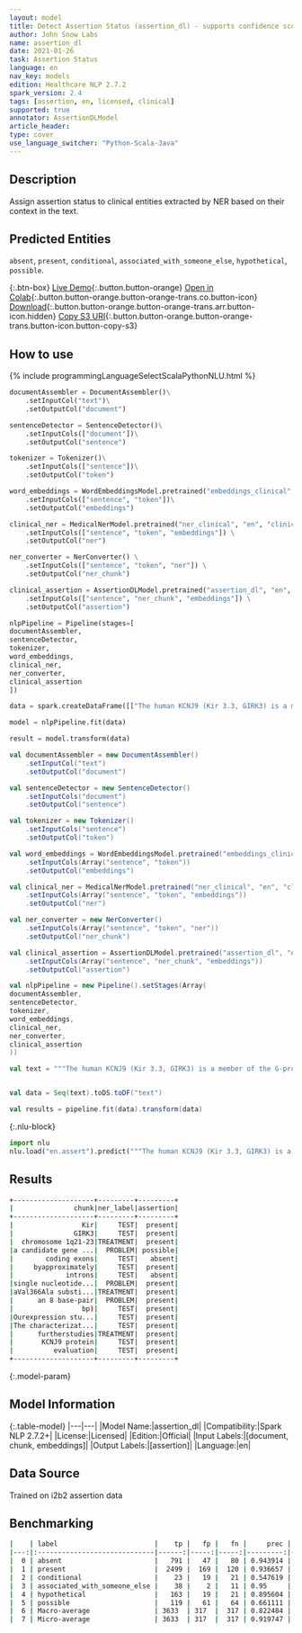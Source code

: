 ```yaml
---
layout: model
title: Detect Assertion Status (assertion_dl) - supports confidence scores
author: John Snow Labs
name: assertion_dl
date: 2021-01-26
task: Assertion Status
language: en
nav_key: models
edition: Healthcare NLP 2.7.2
spark_version: 2.4
tags: [assertion, en, licensed, clinical]
supported: true
annotator: AssertionDLModel
article_header:
type: cover
use_language_switcher: "Python-Scala-Java"
---
```


## Description

Assign assertion status to clinical entities extracted by NER based on their context in the text.

## Predicted Entities

`absent`, `present`, `conditional`, `associated_with_someone_else`, `hypothetical`, `possible`.

{:.btn-box}
[Live Demo](https://demo.johnsnowlabs.com/healthcare/ASSERTION/){:.button.button-orange}
[Open in Colab](https://github.com/JohnSnowLabs/spark-nlp-workshop/blob/master/tutorials/Certification_Trainings/Healthcare/2.Clinical_Assertion_Model.ipynb){:.button.button-orange.button-orange-trans.co.button-icon}
[Download](https://s3.amazonaws.com/auxdata.johnsnowlabs.com/clinical/models/assertion_dl_en_2.7.2_2.4_1611647201607.zip){:.button.button-orange.button-orange-trans.arr.button-icon.hidden}
[Copy S3 URI](s3://auxdata.johnsnowlabs.com/clinical/models/assertion_dl_en_2.7.2_2.4_1611647201607.zip){:.button.button-orange.button-orange-trans.button-icon.button-copy-s3}

## How to use



<div class="tabs-box" markdown="1">
{% include programmingLanguageSelectScalaPythonNLU.html %}

```python
documentAssembler = DocumentAssembler()\
    .setInputCol("text")\
    .setOutputCol("document")

sentenceDetector = SentenceDetector()\
    .setInputCols(["document"])\
    .setOutputCol("sentence")

tokenizer = Tokenizer()\
    .setInputCols(["sentence"])\
    .setOutputCol("token")

word_embeddings = WordEmbeddingsModel.pretrained("embeddings_clinical", "en", "clinical/models")\
    .setInputCols(["sentence", "token"])\
    .setOutputCol("embeddings")

clinical_ner = MedicalNerModel.pretrained("ner_clinical", "en", "clinical/models") \
    .setInputCols(["sentence", "token", "embeddings"]) \
    .setOutputCol("ner")

ner_converter = NerConverter() \
    .setInputCols(["sentence", "token", "ner"]) \
    .setOutputCol("ner_chunk")

clinical_assertion = AssertionDLModel.pretrained("assertion_dl", "en", "clinical/models") \
    .setInputCols(["sentence", "ner_chunk", "embeddings"]) \
    .setOutputCol("assertion")

nlpPipeline = Pipeline(stages=[
documentAssembler, 
sentenceDetector,
tokenizer,
word_embeddings,
clinical_ner,
ner_converter,
clinical_assertion
])

data = spark.createDataFrame([["The human KCNJ9 (Kir 3.3, GIRK3) is a member of the G-protein-activated inwardly rectifying potassium (GIRK) channel family.', 'Here we describe the genomicorganization of the KCNJ9 locus on chromosome 1q21-23 as a candidate gene forType II diabetes mellitus in the Pima Indian population.', 'The gene spansapproximately 7.6 kb and contains one noncoding and two coding exons separated byapproximately 2.2 and approximately 2.6 kb introns, respectively.', 'We identified14 single nucleotide polymorphisms (SNPs), including one that predicts aVal366Ala substitution, and an 8 base-pair', '(bp) insertion/deletion.', 'Ourexpression studies revealed the presence of the transcript in various humantissues including pancreas, and two major insulin-responsive tissues: fat andskeletal muscle.', 'The characterization of the KCNJ9 gene should facilitate furtherstudies on the function of the KCNJ9 protein and allow evaluation of thepotential role of the locus in Type II diabetes."]]).toDF("text")

model = nlpPipeline.fit(data)

result = model.transform(data)
```

```scala
val documentAssembler = new DocumentAssembler()
    .setInputCol("text")
    .setOutputCol("document")

val sentenceDetector = new SentenceDetector()
    .setInputCols("document")
    .setOutputCol("sentence")

val tokenizer = new Tokenizer()
    .setInputCols("sentence")
    .setOutputCol("token")

val word_embeddings = WordEmbeddingsModel.pretrained("embeddings_clinical", "en", "clinical/models")
    .setInputCols(Array("sentence", "token"))
    .setOutputCol("embeddings")

val clinical_ner = MedicalNerModel.pretrained("ner_clinical", "en", "clinical/models")
    .setInputCols(Array("sentence", "token", "embeddings"))
    .setOutputCol("ner")

val ner_converter = new NerConverter()
    .setInputCols(Array("sentence", "token", "ner"))
    .setOutputCol("ner_chunk")

val clinical_assertion = AssertionDLModel.pretrained("assertion_dl", "en", "clinical/models")
    .setInputCols(Array("sentence", "ner_chunk", "embeddings"))
    .setOutputCol("assertion")

val nlpPipeline = new Pipeline().setStages(Array(
documentAssembler, 
sentenceDetector,
tokenizer,
word_embeddings,
clinical_ner,
ner_converter,
clinical_assertion
))

val text = """The human KCNJ9 (Kir 3.3, GIRK3) is a member of the G-protein-activated inwardly rectifying potassium (GIRK) channel family.', 'Here we describe the genomicorganization of the KCNJ9 locus on chromosome 1q21-23 as a candidate gene forType II diabetes mellitus in the Pima Indian population.', 'The gene spansapproximately 7.6 kb and contains one noncoding and two coding exons separated byapproximately 2.2 and approximately 2.6 kb introns, respectively.', 'We identified14 single nucleotide polymorphisms (SNPs), including one that predicts aVal366Ala substitution, and an 8 base-pair', '(bp) insertion/deletion.', 'Ourexpression studies revealed the presence of the transcript in various humantissues including pancreas, and two major insulin-responsive tissues: fat andskeletal muscle.', 'The characterization of the KCNJ9 gene should facilitate furtherstudies on the function of the KCNJ9 protein and allow evaluation of thepotential role of the locus in Type II diabetes."""


val data = Seq(text).toDS.toDF("text")

val results = pipeline.fit(data).transform(data)
```

{:.nlu-block}
```python
import nlu
nlu.load("en.assert").predict("""The human KCNJ9 (Kir 3.3, GIRK3) is a member of the G-protein-activated inwardly rectifying potassium (GIRK) channel family.', 'Here we describe the genomicorganization of the KCNJ9 locus on chromosome 1q21-23 as a candidate gene forType II diabetes mellitus in the Pima Indian population.', 'The gene spansapproximately 7.6 kb and contains one noncoding and two coding exons separated byapproximately 2.2 and approximately 2.6 kb introns, respectively.', 'We identified14 single nucleotide polymorphisms (SNPs), including one that predicts aVal366Ala substitution, and an 8 base-pair', '(bp) insertion/deletion.', 'Ourexpression studies revealed the presence of the transcript in various humantissues including pancreas, and two major insulin-responsive tissues: fat andskeletal muscle.', 'The characterization of the KCNJ9 gene should facilitate furtherstudies on the function of the KCNJ9 protein and allow evaluation of thepotential role of the locus in Type II diabetes.""")
```

</div>

## Results

```bash
+--------------------+---------+---------+
|               chunk|ner_label|assertion|
+--------------------+---------+---------+
|                 Kir|     TEST|  present|
|               GIRK3|     TEST|  present|
|  chromosome 1q21-23|TREATMENT|  present|
|a candidate gene ...|  PROBLEM| possible|
|        coding exons|     TEST|   absent|
|     byapproximately|     TEST|  present|
|             introns|     TEST|   absent|
|single nucleotide...|  PROBLEM|  present|
|aVal366Ala substi...|TREATMENT|  present|
|      an 8 base-pair|  PROBLEM|  present|
|                 bp)|     TEST|  present|
|Ourexpression stu...|     TEST|  present|
|The characterizat...|     TEST|  present|
|      furtherstudies|TREATMENT|  present|
|       KCNJ9 protein|     TEST|  present|
|          evaluation|     TEST|  present|
+--------------------+---------+---------+

```

{:.model-param}
## Model Information

{:.table-model}
|---|---|
|Model Name:|assertion_dl|
|Compatibility:|Spark NLP 2.7.2+|
|License:|Licensed|
|Edition:|Official|
|Input Labels:|[document, chunk, embeddings]|
|Output Labels:|[assertion]|
|Language:|en|

## Data Source

Trained on i2b2 assertion data

## Benchmarking

```bash
|    | label                        |    tp |   fp |   fn |     prec |      rec |       f1 |
|---:|:-----------------------------|------:|-----:|-----:|---------:|---------:|---------:|
|  0 | absent                       |   791 |   47 |   80 | 0.943914 | 0.908152 | 0.925688 |
|  1 | present                      |  2499 |  169 |  120 | 0.936657 | 0.954181 | 0.945338 |
|  2 | conditional                  |    23 |   19 |   21 | 0.547619 | 0.522727 | 0.534884 |
|  3 | associated_with_someone_else |    38 |    2 |   11 | 0.95     | 0.77551  | 0.853933 |
|  4 | hypothetical                 |   163 |   19 |   21 | 0.895604 | 0.88587  | 0.89071  |
|  5 | possible                     |   119 |   61 |   64 | 0.661111 | 0.650273 | 0.655647 |
|  6 | Macro-average                | 3633  | 317  |  317 | 0.822484 | 0.782786 | 0.802144 |
|  7 | Micro-average                | 3633  | 317  |  317 | 0.919747 | 0.919747 | 0.919747 |

```